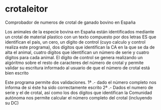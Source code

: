 # crotaleitor
Comprobador de numeros de crotal de ganado bovino en España

Los animales de la especie bovina en España están identificados mediante un crotal de material
plastico con un texto compuesto por dos letras ES que identifican el pais, un cero, un dígito
de control (cuyo calculo y control realiza este programa), dos dígitos que identifican la CA
en la que se da de alta el animal, cuatro dígitos que identifican un número de serie y cuatro
dígitos para cada animal.
El dígito de control se genera realizando un algóritmo sobre el resto de caracteres del número
de crotal y permite validar su escritura informado al usuario de que el número de crotal está
bien escrito

Este programa permite dos validaciones. 
1ª .- dado el número completo nos informa de si éste ha sido correctamente escrito
2ª .- Dados el numero de serie y el de crotal, así como los dos dígitos que identifican la
Comunidad autónoma nos permite calcular el número completo del crotal (incluyendo su DC)
